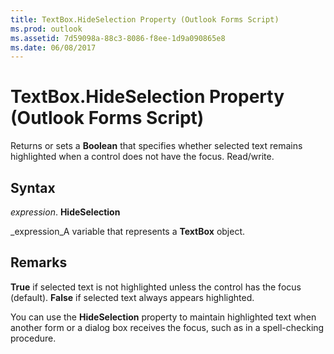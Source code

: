 ```yaml
---
title: TextBox.HideSelection Property (Outlook Forms Script)
ms.prod: outlook
ms.assetid: 7d59098a-88c3-8086-f8ee-1d9a090865e8
ms.date: 06/08/2017
---
```



# TextBox.HideSelection Property (Outlook Forms Script)

Returns or sets a  **Boolean** that specifies whether selected text remains highlighted when a control does not have the focus. Read/write.


## Syntax

 _expression_. **HideSelection**

 _expression_A variable that represents a  **TextBox** object.


## Remarks

 **True** if selected text is not highlighted unless the control has the focus (default). **False** if selected text always appears highlighted.

You can use the  **HideSelection** property to maintain highlighted text when another form or a dialog box receives the focus, such as in a spell-checking procedure.


